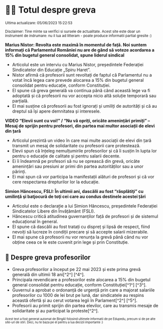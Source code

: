 # 👩‍🏫 Totul despre greva
<sub>Ultima actualizare: 05/06/2023 15:22:53</sub>

<sub>Disclaimer: Tine minte sa verifici si sursele de actualitate. Acest site este doar un instrument de indrumare: nu il lua ad litteram - poate produce informatii partial gresite :)</sub>

**Marius Nistor: Revolta este maximă în momentul de față. Noi suntem informați că Parlamentul României nu are de gând să voteze acordarea a 15% din bugetul general consolidat, spune liderul sindical**

- Articolul este un interviu cu Marius Nistor, președintele Federației Sindicatelor din Educație „Spiru Haret”.
- Nistor afirmă că profesorii sunt revoltați de faptul că Parlamentul nu a votat încă legea care prevede alocarea a 15% din bugetul general consolidat pentru educație, conform Constituției.
- El spune că greva generală va continua până când această lege va fi adoptată și că profesorii nu vor accepta nicio altă soluție temporară sau parțială.
- El mai susține că profesorii au fost ignorați și umiliți de autorități și că au dreptul să își apere demnitatea și interesele.

**VIDEO “Elevii sunt cu voi!” / “Nu vă opriți, oricâte amenințări primiți” – Mesaj de sprijin pentru profesori, din partea mai multor asociații de elevi din țară**

- Articolul prezintă un video în care mai multe asociații de elevi din țară transmit un mesaj de solidaritate cu profesorii care protestează.
- Elevii spun că înțeleg nemulțumirile profesorilor și că îi susțin în lupta lor pentru o educație de calitate și pentru salarii decente.
- Ei îi îndeamnă pe profesori să nu se oprească din grevă, oricâte amenințări sau presiuni ar primi din partea autorităților sau a unor părinți.
- Ei mai spun că vor participa la manifestații alături de profesori și că vor cere respectarea drepturilor lor la educație.

**Simion Hăncescu, FSLI: În ultimii ani, dascălii au fost “răsplătiţi” cu umilinţă şi batjocură de toţi cei care au condus destinele acestei țări**

- Articolul este o declarație a lui Simion Hăncescu, președintele Federației Sindicatelor Libere din Învățământ (FSLI).
- Hăncescu critică atitudinea guvernanților față de profesori și de sistemul educațional în general.
- El spune că dascălii au fost tratați cu dispreț și lipsă de respect, fiind nevoiți să lucreze în condiții precare și să accepte salarii mizerabile.
- El mai spune că profesorii nu vor renunța la grevă până când nu vor obține ceea ce le este cuvenit prin lege și prin Constituție.

## 🏫 Despre greva profesorilor

- Greva profesorilor a început pe 22 mai 2023 și este prima grevă generală din ultimii 18 ani[^2^] [^4^].
- Principala revendicare a profesorilor este alocarea a 15% din bugetul general consolidat pentru educație, conform Constituției[^1^] [^3^].
- Guvernul a aprobat o ordonanță de urgență prin care a majorat salariile profesorilor cu 1000 de lei brut pe lună, dar sindicatele au respins această ofertă și au cerut votarea legii în Parlament[^2^] [^5^].
- Profesorii au primit sprijin din partea elevilor, care au transmis mesaje de solidaritate și au participat la proteste[^2^].


<sub><sub>Acest text a fost generat automat de BingAI folosind ultimele informatii de pe Edupedu, precum si de pe alte site-uri de stiri. Deci, nu te baza pe el pentru a lua decizii importante :)</sub></sub>